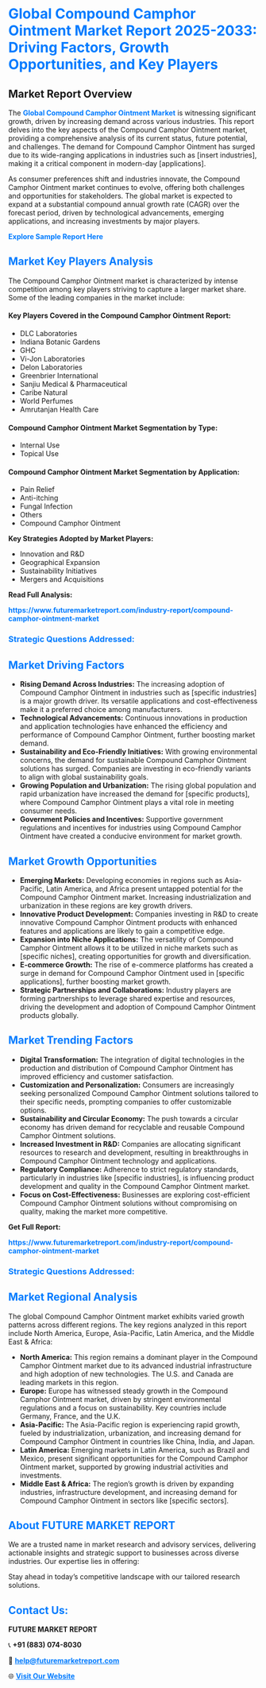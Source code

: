 <h1 style="color: #007BFF;">Global Compound Camphor Ointment Market Report 2025-2033: Driving Factors, Growth Opportunities, and Key Players</h1>

<section id="overview">
<h2>Market Report Overview</h2>
<p>The <a href="https://www.futuremarketreport.com/industry-report/compound-camphor-ointment-market" style="color: #007BFF; text-decoration: none;"><strong>Global Compound Camphor Ointment Market</strong></a> is witnessing significant growth, driven by increasing demand across various industries. This report delves into the key aspects of the Compound Camphor Ointment market, providing a comprehensive analysis of its current status, future potential, and challenges. The demand for Compound Camphor Ointment has surged due to its wide-ranging applications in industries such as [insert industries], making it a critical component in modern-day [applications].</p>
<p>As consumer preferences shift and industries innovate, the Compound Camphor Ointment market continues to evolve, offering both challenges and opportunities for stakeholders. The global market is expected to expand at a substantial compound annual growth rate (CAGR) over the forecast period, driven by technological advancements, emerging applications, and increasing investments by major players.</p>
</section>

<section id="overview">
<p><a href="https://www.futuremarketreport.com/request-sample/reportId=107767" style="color: #007BFF; text-decoration: none;"><strong>Explore Sample Report Here</strong></a></p>
</section>

<section id="key-players">
<h2 style="color: #007BFF;">Market Key Players Analysis</h2>
<p>The Compound Camphor Ointment market is characterized by intense competition among key players striving to capture a larger market share. Some of the leading companies in the market include:</p>
<h4>Key Players Covered in the Compound Camphor Ointment Report:</h4>
<ul><li>DLC Laboratories</li><li>Indiana Botanic Gardens</li><li>GHC</li><li>Vi-Jon Laboratories</li><li>Delon Laboratories</li><li>Greenbrier International</li><li>Sanjiu Medical &amp; Pharmaceutical</li><li>Caribe Natural</li><li>World Perfumes</li><li>Amrutanjan Health Care</li></ul>
<h4>Compound Camphor Ointment Market Segmentation by Type:</h4>
<ul><li>Internal Use</li><li>Topical Use</li></ul>

<h4>Compound Camphor Ointment Market Segmentation by Application:</h4>
<ul><li>Pain Relief</li><li>Anti-itching</li><li>Fungal Infection</li><li>Others</li><li>Compound Camphor Ointment</li></ul>
<p><strong>Key Strategies Adopted by Market Players:</strong></p>
<ul>
<li>Innovation and R&D</li>
<li>Geographical Expansion</li>
<li>Sustainability Initiatives</li>
<li>Mergers and Acquisitions</li>
</ul>
</section>

<section>
<p><strong>Read Full Analysis: </strong></p><a href="https://www.futuremarketreport.com/industry-report/compound-camphor-ointment-market" style="color: #007BFF; text-decoration: none;"><strong>https://www.futuremarketreport.com/industry-report/compound-camphor-ointment-market</strong></a>
<h3 style="color: #007BFF;">Strategic Questions Addressed:</h3>
</section>

<section id="driving-factors">
<h2 style="color: #007BFF;">Market Driving Factors</h2>
<ul>
<li><strong>Rising Demand Across Industries:</strong> The increasing adoption of Compound Camphor Ointment in industries such as [specific industries] is a major growth driver. Its versatile applications and cost-effectiveness make it a preferred choice among manufacturers.</li>
<li><strong>Technological Advancements:</strong> Continuous innovations in production and application technologies have enhanced the efficiency and performance of Compound Camphor Ointment, further boosting market demand.</li>
<li><strong>Sustainability and Eco-Friendly Initiatives:</strong> With growing environmental concerns, the demand for sustainable Compound Camphor Ointment solutions has surged. Companies are investing in eco-friendly variants to align with global sustainability goals.</li>
<li><strong>Growing Population and Urbanization:</strong> The rising global population and rapid urbanization have increased the demand for [specific products], where Compound Camphor Ointment plays a vital role in meeting consumer needs.</li>
<li><strong>Government Policies and Incentives:</strong> Supportive government regulations and incentives for industries using Compound Camphor Ointment have created a conducive environment for market growth.</li>
</ul>
</section>

<section id="growth-opportunities">
<h2 style="color: #007BFF;">Market Growth Opportunities</h2>
<ul>
<li><strong>Emerging Markets:</strong> Developing economies in regions such as Asia-Pacific, Latin America, and Africa present untapped potential for the Compound Camphor Ointment market. Increasing industrialization and urbanization in these regions are key growth drivers.</li>
<li><strong>Innovative Product Development:</strong> Companies investing in R&D to create innovative Compound Camphor Ointment products with enhanced features and applications are likely to gain a competitive edge.</li>
<li><strong>Expansion into Niche Applications:</strong> The versatility of Compound Camphor Ointment allows it to be utilized in niche markets such as [specific niches], creating opportunities for growth and diversification.</li>
<li><strong>E-commerce Growth:</strong> The rise of e-commerce platforms has created a surge in demand for Compound Camphor Ointment used in [specific applications], further boosting market growth.</li>
<li><strong>Strategic Partnerships and Collaborations:</strong> Industry players are forming partnerships to leverage shared expertise and resources, driving the development and adoption of Compound Camphor Ointment products globally.</li>
</ul>
</section>

<section id="trending-factors">
<h2 style="color: #007BFF;">Market Trending Factors</h2>
<ul>
<li><strong>Digital Transformation:</strong> The integration of digital technologies in the production and distribution of Compound Camphor Ointment has improved efficiency and customer satisfaction.</li>
<li><strong>Customization and Personalization:</strong> Consumers are increasingly seeking personalized Compound Camphor Ointment solutions tailored to their specific needs, prompting companies to offer customizable options.</li>
<li><strong>Sustainability and Circular Economy:</strong> The push towards a circular economy has driven demand for recyclable and reusable Compound Camphor Ointment solutions.</li>
<li><strong>Increased Investment in R&D:</strong> Companies are allocating significant resources to research and development, resulting in breakthroughs in Compound Camphor Ointment technology and applications.</li>
<li><strong>Regulatory Compliance:</strong> Adherence to strict regulatory standards, particularly in industries like [specific industries], is influencing product development and quality in the Compound Camphor Ointment market.</li>
<li><strong>Focus on Cost-Effectiveness:</strong> Businesses are exploring cost-efficient Compound Camphor Ointment solutions without compromising on quality, making the market more competitive.</li>
</ul>
</section>

<section>
<p><strong>Get Full Report: </strong></p><a href="https://www.futuremarketreport.com/industry-report/compound-camphor-ointment-market" style="color: #007BFF; text-decoration: none;"><strong>https://www.futuremarketreport.com/industry-report/compound-camphor-ointment-market</strong></a>
<h3 style="color: #007BFF;">Strategic Questions Addressed:</h3>
</section>


<section id="regional-analysis">
<h2 style="color: #007BFF;">Market Regional Analysis</h2>
<p>The global Compound Camphor Ointment market exhibits varied growth patterns across different regions. The key regions analyzed in this report include North America, Europe, Asia-Pacific, Latin America, and the Middle East & Africa:</p>
<ul>
<li><strong>North America:</strong> This region remains a dominant player in the Compound Camphor Ointment market due to its advanced industrial infrastructure and high adoption of new technologies. The U.S. and Canada are leading markets in this region.</li>
<li><strong>Europe:</strong> Europe has witnessed steady growth in the Compound Camphor Ointment market, driven by stringent environmental regulations and a focus on sustainability. Key countries include Germany, France, and the U.K.</li>
<li><strong>Asia-Pacific:</strong> The Asia-Pacific region is experiencing rapid growth, fueled by industrialization, urbanization, and increasing demand for Compound Camphor Ointment in countries like China, India, and Japan.</li>
<li><strong>Latin America:</strong> Emerging markets in Latin America, such as Brazil and Mexico, present significant opportunities for the Compound Camphor Ointment market, supported by growing industrial activities and investments.</li>
<li><strong>Middle East & Africa:</strong> The region’s growth is driven by expanding industries, infrastructure development, and increasing demand for Compound Camphor Ointment in sectors like [specific sectors].</li>
</ul>
</section>

<footer>
<h2 style="color: #007BFF;">About FUTURE MARKET REPORT</h2>
<p>We are a trusted name in market research and advisory services, delivering actionable insights and strategic support to businesses across diverse industries. Our expertise lies in offering:</p>

<p>Stay ahead in today’s competitive landscape with our tailored research solutions.</p>

<h2 style="color: #007BFF;">Contact Us:</h2>
<p><strong>FUTURE MARKET REPORT</strong></p>
<p>📞 <strong>+91 (883) 074-8030</strong></p>
<p>📧 <strong><a href="mailto:help@futuremarketreport.com" style="color: #007BFF;">help@futuremarketreport.com</a></strong></p>
<p>🌐 <strong><a href="https://www.futuremarketreport.com/" style="color: #007BFF;">Visit Our Website</a></strong></p>
</footer>